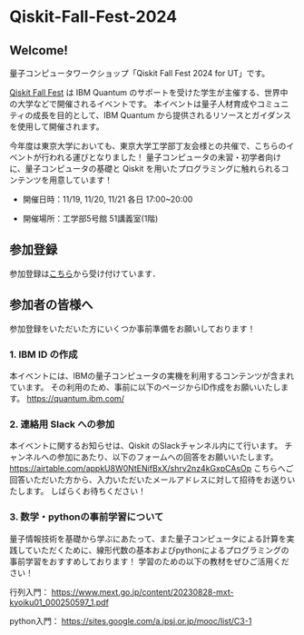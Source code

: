 # Qiskit-Fall-Fest-2024
## Welcome!
量子コンピュータワークショップ「Qiskit Fall Fest 2024 for UT」です。

[Qiskit Fall Fest](https://www.ibm.com/quantum/events/fall-fest-2024) は IBM Quantum のサポートを受けた学生が主催する、世界中の大学などで開催されるイベントです。
本イベントは量子人材育成やコミュニティの成長を目的として、IBM Quantum から提供されるリソースとガイダンスを使用して開催されます。

今年度は東京大学においても、東京大学工学部丁友会様との共催で、こちらのイベントが行われる運びとなりました！
量子コンピュータの未習・初学者向けに、量子コンピュータの基礎と Qiskit を用いたプログラミングに触れられるコンテンツを用意しています！

- 開催日時：11/19, 11/20, 11/21 各日 17:00~20:00

- 開催場所：工学部5号館 51講義室(1階)

## 参加登録
参加登録は[こちら](https://forms.gle/pXhz9DNKs1x3xF4N8)から受け付けています．

## 参加者の皆様へ
参加登録をいただいた方にいくつか事前準備をお願いしております！

### 1. IBM ID の作成
本イベントには、IBMの量子コンピュータの実機を利用するコンテンツが含まれています。
その利用のため、事前に以下のページからID作成をお願いいたします。
https://quantum.ibm.com/

### 2. 連絡用 Slack への参加
本イベントに関するお知らせは、Qiskit のSlackチャンネル内にて行います。
チャンネルへの参加にあたり、以下のフォームへの回答をお願いいたします。
https://airtable.com/appkU8W0NtENifBxX/shrv2nz4kGxpCAsOp
こちらへご回答いただいた方から、入力いただいたメールアドレスに対して招待をお送りいたします。
しばらくお待ちください！

### 3. 数学・pythonの事前学習について
量子情報技術を基礎から学ぶにあたって、また量子コンピュータによる計算を実践していただくために、線形代数の基本およびpythonによるプログラミングの事前学習をおすすめしております！
学習のための以下の教材をぜひご活用ください！

行列入門：
https://www.mext.go.jp/content/20230828-mxt-kyoiku01_000250597_1.pdf

python入門：
https://sites.google.com/a.ipsj.or.jp/mooc/list/C3-1
